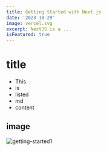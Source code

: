 ```yaml
---
title: Getting Started with Next.js
date: '2023-10-29'
image: vercel.svg
excerpt: NextJS is a ...
isFeatured: true
---
```

# title

- This 
- is 
- listed
- md
- content

## image
![getting-started1](/images/posts/getting-started1/vercel.svg)
